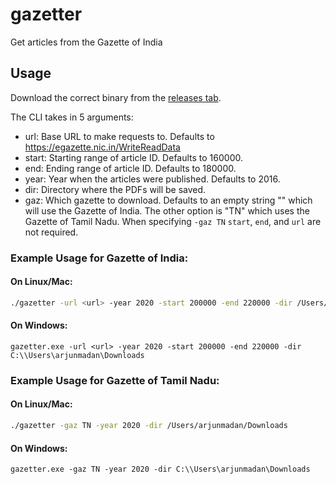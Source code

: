 # gazetter
Get articles from the Gazette of India

## Usage

Download the correct binary from the [releases tab](https://github.com/arjunmadan/gazetter/releases/latest).

The CLI takes in 5 arguments:

- url: Base URL to make requests to. Defaults to https://egazette.nic.in/WriteReadData
- start: Starting range of article ID. Defaults to 160000.
- end: Ending range of article ID. Defaults to 180000.
- year: Year when the articles were published. Defaults to 2016.
- dir: Directory where the PDFs will be saved.
- gaz: Which gazette to download. Defaults to an empty string "" which will use the Gazette of India. The other option is "TN" which uses the Gazette of Tamil Nadu. When specifying `-gaz TN` `start`, `end`, and `url` are not required. 


### Example Usage for Gazette of India:

#### On Linux/Mac:

```bash
./gazetter -url <url> -year 2020 -start 200000 -end 220000 -dir /Users/arjunmadan/Downloads
```


#### On Windows:

```shell
gazetter.exe -url <url> -year 2020 -start 200000 -end 220000 -dir C:\\Users\arjunmadan\Downloads
```


### Example Usage for Gazette of Tamil Nadu:

#### On Linux/Mac:

```bash
./gazetter -gaz TN -year 2020 -dir /Users/arjunmadan/Downloads
```


#### On Windows:

```shell
gazetter.exe -gaz TN -year 2020 -dir C:\\Users\arjunmadan\Downloads
```
